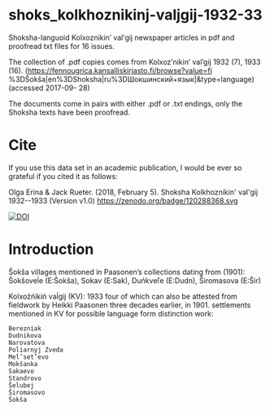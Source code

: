 # shoks_kolkhoznikinj-valjgij-1932-33
Shoksha-languoid Kolxoznikinʹ valʹgij newspaper articles in pdf and proofread txt files for 16 issues.

The collection of .pdf copies comes from Kolxoz’nikin’ val’gij 1932 (7), 1933 (16). (https://fennougrica.kansalliskirjasto.fi/browse?value=fi %3DŠokša|en%3DShoksha|ru%3DШокшинский+язык|&type=language) (accessed 2017-09- 28)

The documents come in pairs with either .pdf or .txt endings, only the Shoksha texts have been proofread.

# Cite

If you use this data set in an academic publication, I would be ever so grateful if you cited it as follows:

Olga Erina & Jack Rueter. (2018, February 5). Shoksha Kolkhoznikin' val'gij 1932--1933 (Version v1.0)  https://zenodo.org/badge/120288368.svg


[![DOI](https://zenodo.org/badge/120288368.svg)](https://zenodo.org/badge/latestdoi/120288368)


# Introduction

Šokša villages mentioned in Paasonen’s collections dating from (1901):
 Šokšoveĺe (E:Šokša), Sokav (E:Sak), Duńkveľe (E:Dudn), Širomasova (E:Šir)

Kolxoźńikiń vaĺgij (KV): 1933 four of which can also be attested from fieldwork by Heikki Paasonen three decades earlier, in 1901.
 settlements mentioned in KV for possible language form distinction work:
 ```
 Berezniak
 Dudnikova
 Narovatova
 Poliarnyj Zveda
 Mel’set’evo
 Mokšanka
 Sakaevo
 Standrovo
 Šelubej
 Širomasovo
 Šokša
```

